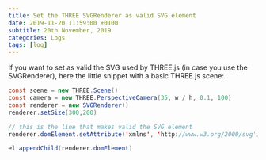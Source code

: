 ```yaml
---
title: Set the THREE SVGRenderer as valid SVG element
date: 2019-11-20 11:59:00 +0100
subtitle: 20th November, 2019
categories: Logs
tags: [log]
---
```


If you want to set as valid the SVG used by THREE.js (in case you use the SVGRenderer), here the little snippet with a basic THREE.js scene:

```java
const scene = new THREE.Scene()
const camera = new THREE.PerspectiveCamera(35, w / h, 0.1, 100)
const renderer = new SVGRenderer()
renderer.setSize(300,200)

// this is the line that makes valid the SVG element
renderer.domElement.setAttribute('xmlns', 'http://www.w3.org/2000/svg')

el.appendChild(renderer.domElement)
```

